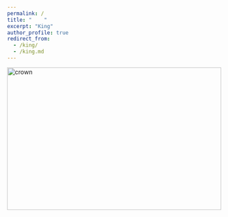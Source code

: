 ```yaml
---
permalink: /
title: "    " 
excerpt: "King"
author_profile: true
redirect_from: 
  - /king/
  - /king.md
---
```





<img src="https://www.middletownbiblechurch.org/greateve/crown.JPG" alt="crown" width="500" height="333">
